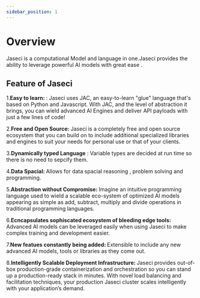 ```yaml
---
sidebar_position: 1
---
```


# Overview

Jaseci is a computational Model and language in one.Jaseci provides the ability to leverage powerful AI models with great ease .


## Feature of Jaseci

1.<strong>Easy to learn: </strong> :
Jaseci uses JAC, an easy-to-learn "glue" language that's based on Python and Javascript. With JAC, and the level of abstraction it brings, you can wield advanced AI Engines and deliver API payloads with just a few lines of code!

2.<strong>Free and Open Source: </strong>
Jaseci is a completely free and open source ecosystem that you can build on to include additional specialized libraries and engines to suit your needs for personal use or that of your clients.

3.<strong>Dynamically typed Language</strong> :
Variable types are decided at run time so there is no need to sepcify them.

4.<strong>Data Spacial: </strong>
Allows for data spacial reasoning , problem solving and programming.

5.<strong>Abstraction without Compromise: </strong >
Imagine an intuitive programming language used to wield a scalable eco-system of optimized AI models appearing as simple as add, subtract, multiply and divide operations in traditional programming languages.

6.<strong>Ecncapsulates sophiscated ecosystem of bleeding edge tools: </strong>
 Advanced AI models can be leveraged easily when using Jaseci to make complex training and development easier.

7.<strong>New featues constantly being added: </strong>
Extensible to include any new advanced AI models, tools or libraries as they come out.

8.<strong>Intelligently Scalable Deployment Infrastructure: </strong>
Jaseci provides out-of-box production-grade containerization and orchestration so you can stand up a production-ready stack in minutes. With novel load balancing and facilitation techniques, your production Jaseci cluster scales intelligently with your application’s demand.